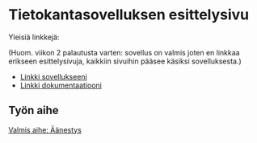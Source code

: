 # Tietokantasovelluksen esittelysivu

Yleisiä linkkejä:

(Huom. viikon 2 palautusta varten: sovellus on valmis joten en linkkaa erikseen esittelysivuja, kaikkiin sivuihin pääsee käsiksi sovelluksesta.)

* [Linkki sovellukseeni](http://lapula.users.cs.helsinki.fi/aanestys/)
* [Linkki dokumentaatiooni](https://github.com/lapula/Tsoha-Bootstrap/blob/master/doc/Tikaha.pdf)

## Työn aihe

 [Valmis aihe: Äänestys](http://advancedkittenry.github.io/suunnittelu_ja_tyoymparisto/aiheet/Aanestys.html) 
